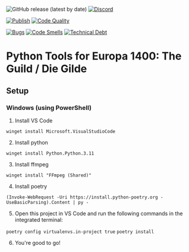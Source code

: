 ![GitHub release (latest by date)](https://img.shields.io/github/v/release/europa1400-community/europa1400-tools)
[![Discord](https://img.shields.io/discord/824534227927171092?color=7389D8&label=%20&logo=discord&logoColor=ffffff)](https://discord.gg/CPPAKarms2)

[![Publish](https://github.com/europa1400-community/europa1400-tools/actions/workflows/publish.yml/badge.svg)](https://github.com/europa1400-community/europa1400-tools/actions/workflows/publish.yml)
[![Code Quality](https://github.com/europa1400-community/europa1400-tools/actions/workflows/quality.yml/badge.svg)](https://github.com/europa1400-community/europa1400-tools/actions/workflows/quality.yml)

[![Bugs](https://sonarcloud.io/api/project_badges/measure?project=europa1400-community_europa1400-tools&metric=bugs)](https://sonarcloud.io/summary/new_code?id=europa1400-community_europa1400-tools)
[![Code Smells](https://sonarcloud.io/api/project_badges/measure?project=europa1400-community_europa1400-tools&metric=code_smells)](https://sonarcloud.io/summary/new_code?id=europa1400-community_europa1400-tools)
[![Technical Debt](https://sonarcloud.io/api/project_badges/measure?project=europa1400-community_europa1400-tools&metric=sqale_index)](https://sonarcloud.io/summary/new_code?id=europa1400-community_europa1400-tools)

# Python Tools for Europa 1400: The Guild / Die Gilde

## Setup

### Windows (using PowerShell)

1. Install VS Code

`winget install Microsoft.VisualStudioCode`

2. Install python

`winget install Python.Python.3.11`

3. Install ffmpeg

`winget install "FFmpeg (Shared)"`

4. Install poetry

`(Invoke-WebRequest -Uri https://install.python-poetry.org -UseBasicParsing).Content | py -`

5. Open this project in VS Code and run the following commands in the integrated terminal:

`poetry config virtualenvs.in-project true`
`poetry install`

6. You're good to go!
